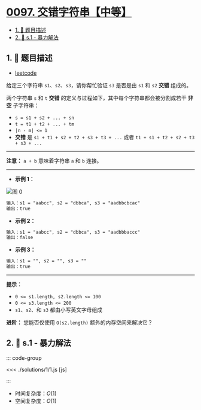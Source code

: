 # [0097. 交错字符串【中等】](https://github.com/tnotesjs/TNotes.leetcode/tree/main/notes/0097.%20%E4%BA%A4%E9%94%99%E5%AD%97%E7%AC%A6%E4%B8%B2%E3%80%90%E4%B8%AD%E7%AD%89%E3%80%91)

<!-- region:toc -->

- [1. 📝 题目描述](#1--题目描述)
- [2. 🎯 s.1 - 暴力解法](#2--s1---暴力解法)

<!-- endregion:toc -->

## 1. 📝 题目描述

- [leetcode](https://leetcode.cn/problems/interleaving-string/)

给定三个字符串 `s1`、`s2`、`s3`，请你帮忙验证 `s3` 是否是由 `s1` 和 `s2` **交错** 组成的。

两个字符串 `s` 和 `t` **交错** 的定义与过程如下，其中每个字符串都会被分割成若干 **非空** 子字符串：

- `s = s1 + s2 + ... + sn`
- `t = t1 + t2 + ... + tm`
- `|n - m| <= 1`
- **交错** 是 `s1 + t1 + s2 + t2 + s3 + t3 + ...` 或者 `t1 + s1 + t2 + s2 + t3 + s3 + ...`

---

**注意：** `a + b` 意味着字符串 `a` 和 `b` 连接。

---

- **示例 1：**

![图 0](https://cdn.jsdelivr.net/gh/tnotesjs/imgs@main/2025-09-10-17-53-12.png)

```txt
输入：s1 = "aabcc", s2 = "dbbca", s3 = "aadbbcbcac"
输出：true
```

- **示例 2：**

```txt
输入：s1 = "aabcc", s2 = "dbbca", s3 = "aadbbbaccc"
输出：false
```

- **示例 3：**

```txt
输入：s1 = "", s2 = "", s3 = ""
输出：true
```

---

**提示：**

- `0 <= s1.length, s2.length <= 100`
- `0 <= s3.length <= 200`
- `s1`、`s2`、和 `s3` 都由小写英文字母组成

**进阶：** 您能否仅使用 `O(s2.length)` 额外的内存空间来解决它？

## 2. 🎯 s.1 - 暴力解法

::: code-group

<<< ./solutions/1/1.js [js]

:::

- 时间复杂度：$O(1)$
- 空间复杂度：$O(1)$
